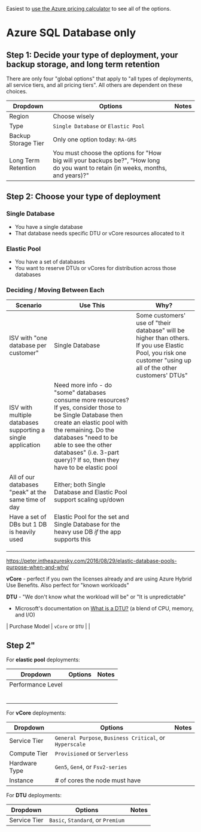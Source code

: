 Easiest to [use the Azure pricing calculator](https://azure.microsoft.com/en-us/pricing/calculator/) to see all of the options.

# Azure SQL Database only

## Step 1: Decide your type of deployment, your backup storage, and long term retention

There are only four "global options" that apply to "all types of deployments, all service tiers, and all pricing tiers". All others are dependent on these choices.

| Dropdown  	| Options  	| Notes  	|
|---	|---	|---	|
| Region  	| Choose wisely   	|   	|
| Type  	| `Single Database` or `Elastic Pool`   	|   	|
| Backup Storage Tier  	| Only one option today: `RA-GRS`  	|   	|
| Long Term Retention	| You must choose the options for "How big will your backups be?", "How long do you want to retain (in weeks, months, and years)?"	|   	|

## Step 2: Choose your type of deployment

### Single Database

- You have a single database
- That database needs specific DTU or vCore resources allocated to it

### Elastic Pool
- You have a set of databases
- You want to reserve DTUs or vCores for distribution across those databases

### Deciding / Moving Between Each

| Scenario  	| Use This  	| Why?  	|
|---	|---	|---	|
| ISV with "one database per customer"  	| Single Database  	| Some customers' use of "their database" will be higher than others. If you use Elastic Pool, you risk one customer "using up all of the other customers' DTUs"  	|
| ISV with multiple databases supporting a single application  	| Need more info - do "some" databases consume more resources? If yes, consider those to be Single Database then create an elastic pool with the remaining. Do the databases "need to be able to see the other databases" (i.e. 3-part query)? If so, then they have to be elastic pool  	|   	|
| All of our databases "peak" at the same time of day  	| Either; both Single Database and Elastic Pool support scaling up/down  	|   	|
| Have a set of DBs but 1 DB is heavily used  	| Elastic Pool for the set and Single Database for the heavy use DB *if* the app supports this  	|   	|
|   	|   	|   	|
|   	|   	|   	|
|   	|   	|   	|

https://peter.intheazuresky.com/2016/08/29/elastic-database-pools-purpose-when-and-why/ 

**vCore** - perfect if you own the licenses already and are using Azure Hybrid Use Benefits. Also perfect for "known workloads"

**DTU** - "We don't know what the workload will be" or "It is unpredictable"
- Microsoft's documentation on [What is a DTU?](https://docs.microsoft.com/en-us/azure/azure-sql/database/service-tiers-dtu) (a blend of CPU, memory, and I/O)



| Purchase Model	| `vCore` or `DTU`  	|   	|

## Step 2" 
For **elastic pool** deployments:

| Dropdown  	| Options  	| Notes  	|
|---	|---	|---	|
| Performance Level  	|   	|   	|
|   	|   	|   	|
|   	|   	|   	|
|   	|   	|   	|
|   	|   	|   	|
|   	|   	|   	|
|   	|   	|   	|

For **vCore** deployments:

| Dropdown  	| Options  	| Notes  	|
|---	|---	|---	|
| Service Tier  	|  `General Purpose`, `Business Critical`, or `Hyperscale`  	|   	|
| Compute Tier  	|  `Provisioned` or `Serverless`   	|   	|
| Hardware Type  	| `Gen5`, `Gen4`, or `Fsv2-series`  	|   	|
| Instance  	| # of cores the node must have 	|   	|

For **DTU** deployments:

| Dropdown  	| Options  	| Notes  	|
|---	|---	|---	|
| Service Tier  	| `Basic`, `Standard`, or `Premium`   	|   	|
